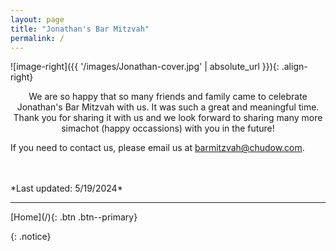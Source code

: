 ```yaml
---
layout: page
title: "Jonathan's Bar Mitzvah"
permalink: /
---
```

![image-right]({{ '/images/Jonathan-cover.jpg' | absolute_url }}){: .align-right}

<p style="text-align: center;">
We are so happy that so many friends and family came to celebrate Jonathan's Bar Mitzvah with us. It was such a great and meaningful time. Thank you for sharing it with us and we look forward to sharing many more simachot (happy occassions) with you in the future!
</p>  

<!-- We are so excited about Jonathan's upcoming Bar Mitzvah.  It will be such a great and meaningful time for our family and friends!  Hopefully this website will help you navigate the weekend.  

<p style="text-align: center;">
Please save the date for the Bar Mitzvah of: <br />
<b>
Jonathan Boaz Chudow <br />
May 11, 2024 <br />
Pikesville, Maryland <br />
Formal invitation to follow <br />
Michelle & Eric Chudow <br />
</b>
</p>  
A room block will be available at the Hampton Inn in Owings Mills; see [Hotel Information](Hotel-Information) for more information.
-->

<!-- this is a comment -->
<!-- Click the buttons below for more information: -->
<!-- [Save the Date](Save-the-Date){: .btn .btn--success} -->

If you need to contact us, please email us at [barmitzvah@chudow.com](mailto:barmitzvah@chudow.com?subject=Jonathan%20Bar%20Mitzvah).

<br />
<br />
*Last updated: 5/19/2024*
<hr />
[Home](/){: .btn .btn--primary} 
<!-- 
[Friday Evening](Friday-Evening){: .btn .btn--warning} 
[Saturday Morning](Saturday-Morning){: .btn .btn--success}
[Saturday Night](Saturday-Night){: .btn .btn--info}
[Sunday Morning](Sunday-Morning){: .btn .btn--danger} 
[Hotel Information](Hotel-Information){: .btn .btn--accent}
{::comment}[Mitzvah Project](Mitzvah-Project){: .btn .btn--accent}{:/comment}
-->

{: .notice}
